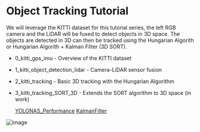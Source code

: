 # Object Tracking Tutorial

We will leverage the KITTI dataset for this tutorial series, the left RGB camera and the LiDAR will be fused to detect objects in 3D space. The objects are detected in 3D can then be tracked using the Hungarian Algorith or Hungarian Algorith + Kalman Filter (3D SORT).


- 0_kitti_gps_imu - Overview of the KITTI dataset
- 1_kitti_object_detection_lidar - Camera-LiDAR sensor fusion
- 2_kitti_tracking - Basic 3D tracking with the Hungarian Algorithm
- 3_kitti_tracking_SORT_3D - Extends the SORT algorithm to 3D space (in work)

  [YOLONAS_Performance](DOCUMENTATION/YOLONAS_Performance.png)
  [KalmanFilter](DOCUMENTATION/KalmanFilter.png)
  

![image](https://user-images.githubusercontent.com/60835780/193476026-8a4d6a0c-0683-44c7-a323-261958047e91.png)



